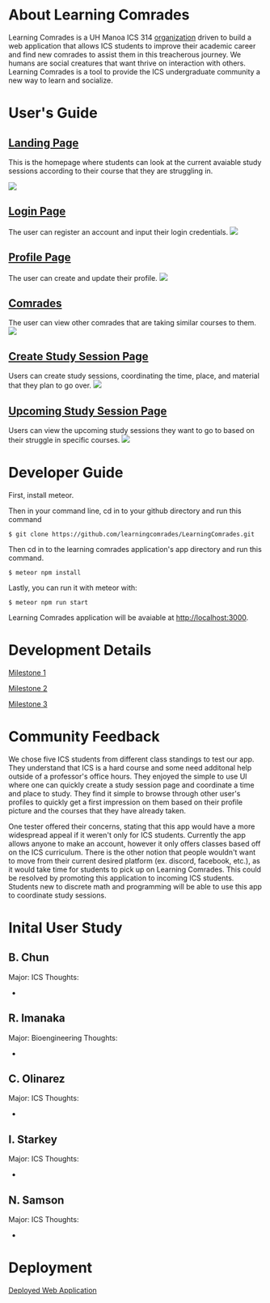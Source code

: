 
<!--
* [About Learning Comrades](#about-learning-comrades)
* [User's Guide](#user's-guide)
  * [Landing Page](#landing-page)
  * [Login Page](#login-page)
  * [Profile Page](#profile-page)
  * [Create Study Session Page](#create-study-session-page)
  * [Upcoming Study Session Page](#upcoming-study-session-page)
* [Developer Guide](#developer-guide)
* [Development Details](#development-details)
* [Community Feedback](#community-feedback)
* [Deployment](#deployment)
-->
  
 
# About Learning Comrades

Learning Comrades is a UH Manoa ICS 314 [organization](https://github.com/learningcomrades) driven to build a web application that allows ICS students to improve their academic career and find new comrades to assist them in this treacherous journey. We humans are social creatures that want thrive on interaction with others. Learning Comrades is a tool to provide the ICS undergraduate community a new way to learn and socialize.

# User's Guide

## [Landing Page](http://learningcomrades.meteorapp.com/#/)
This is the homepage where students can look at the current avaiable study sessions according to their course that they are struggling in.

![](images/landing_page2.png)

## [Login Page](http://learningcomrades.meteorapp.com/#/signin)
The user can register an account and input their login credentials.
![](images/login2.png)

## [Profile Page](http://learningcomrades.meteorapp.com/#/add)
The user can create and update their profile.
![](images/profile2.PNG)

## [Comrades](http://learningcomrades.meteorapp.com/#/list)
The user can view other comrades that are taking similar courses to them.
![](images/comrades.PNG)

## [Create Study Session Page](http://learningcomrades.meteorapp.com/#/create)
Users can create study sessions, coordinating the time, place, and material that they plan to go over.
![](images/addsession.PNG)

## [Upcoming Study Session Page](http://learningcomrades.meteorapp.com/#/view)
Users can view the upcoming study sessions they want to go to based on their struggle in specific courses.
![](images/listsession.PNG)

# Developer Guide

First, install meteor.

Then in your command line, cd in to your github directory and run this command

```
$ git clone https://github.com/learningcomrades/LearningComrades.git
```

Then cd in to the learning comrades application's app directory and run this command.

```
$ meteor npm install
```

Lastly, you can run it with meteor with:

```
$ meteor npm run start
```

Learning Comrades application will be avaiable at [http://localhost:3000](http://localhost:3000).

# Development Details

[Milestone 1](https://github.com/learningcomrades/LearningComrades/projects/2) 

[Milestone 2](https://github.com/learningcomrades/LearningComrades/projects/3)

[Milestone 3](https://github.com/learningcomrades/LearningComrades/projects/4)

# Community Feedback

We chose five ICS students from different class standings to test our app. They understand that ICS is a hard course and some need additonal help outside of a professor's office hours. They enjoyed the simple to use UI where one can quickly create a study session page and coordinate a time and place to study. They find it simple to browse through other user's profiles to quickly get a first impression on them based on their profile picture and the courses that they have already taken.

One tester offered their concerns, stating that this app would have a more widespread appeal if it weren't only for ICS students. Currently the app allows anyone to make an account, however it only offers classes based off on the ICS curriculum. There is the other notion that people wouldn't want to move from their current desired platform (ex. discord, facebook, etc.), as it would take time for students to pick up on Learning Comrades. This could be resolved by promoting this application to incoming ICS students. Students new to discrete math and programming will be able to use this app to coordinate study sessions. 

# Inital User Study

## B. Chun
Major: ICS
Thoughts:

<ul>
 <li> </li>
 </ul>

## R. Imanaka
Major: Bioengineering
Thoughts:

<ul>
 <li> </li>
 </ul>

## C. Olinarez
Major: ICS
Thoughts:

<ul>
 <li> </li>
 </ul>

## I. Starkey
Major: ICS
Thoughts:

<ul>
 <li> </li>
 </ul>

## N. Samson
Major: ICS
Thoughts:

<ul>
 <li> </li>
 </ul>

# Deployment

[Deployed Web Application](https://galaxy.meteor.com/app/learningcomrades.meteorapp.com)

